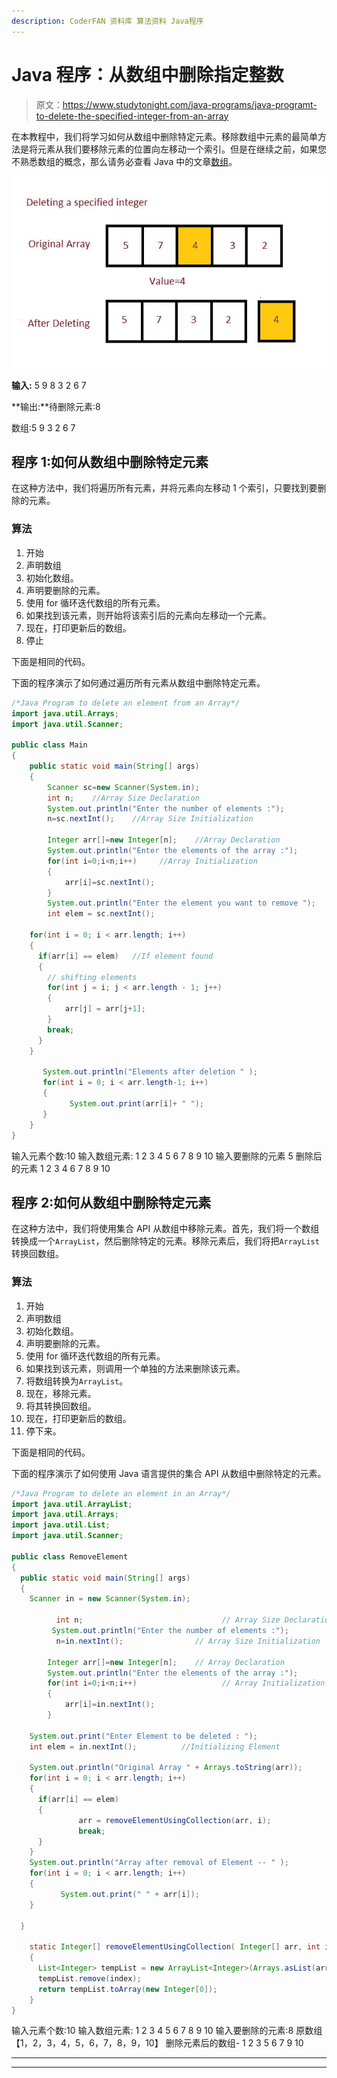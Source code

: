 ```yaml
---
description: CoderFAN 资料库 算法资料 Java程序
---
```


# Java 程序：从数组中删除指定整数

> 原文：<https://www.studytonight.com/java-programs/java-programt-to-delete-the-specified-integer-from-an-array>

在本教程中，我们将学习如何从数组中删除特定元素。移除数组中元素的最简单方法是将元素从我们要移除元素的位置向左移动一个索引。但是在继续之前，如果您不熟悉数组的概念，那么请务必查看 Java 中的文章[数组](https://www.studytonight.com/java/array.php)。

![](img/879c3534779eb6ce47ec23778bbe5393.png)

**输入:** 5 9 8 3 2 6 7

**输出:**待删除元素:8

数组:5 9 3 2 6 7

## 程序 1:如何从数组中删除特定元素

在这种方法中，我们将遍历所有元素，并将元素向左移动 1 个索引，只要找到要删除的元素。

### 算法

1.  开始
2.  声明数组
3.  初始化数组。
4.  声明要删除的元素。
5.  使用 for 循环迭代数组的所有元素。
6.  如果找到该元素，则开始将该索引后的元素向左移动一个元素。
7.  现在，打印更新后的数组。
8.  停止

下面是相同的代码。

下面的程序演示了如何通过遍历所有元素从数组中删除特定元素。

```java
/*Java Program to delete an element from an Array*/
import java.util.Arrays;
import java.util.Scanner;

public class Main
{
    public static void main(String[] args)
    {
        Scanner sc=new Scanner(System.in);
        int n;    //Array Size Declaration
        System.out.println("Enter the number of elements :");
        n=sc.nextInt();    //Array Size Initialization

        Integer arr[]=new Integer[n];    //Array Declaration
        System.out.println("Enter the elements of the array :");
        for(int i=0;i<n;i++)     //Array Initialization
        {
            arr[i]=sc.nextInt();
        }
        System.out.println("Enter the element you want to remove ");
        int elem = sc.nextInt();

    for(int i = 0; i < arr.length; i++)
    {
      if(arr[i] == elem)   //If element found
      {
        // shifting elements
        for(int j = i; j < arr.length - 1; j++)
        {
            arr[j] = arr[j+1];
        }
        break;
      }
    }

       System.out.println("Elements after deletion " );
       for(int i = 0; i < arr.length-1; i++)
       {
             System.out.print(arr[i]+ " ");
       }  
    }
} 
```

输入元素个数:10
输入数组元素:
1 2 3 4 5 6 7 8 9 10
输入要删除的元素
5
删除后的元素
1 2 3 4 6 7 8 9 10

## 程序 2:如何从数组中删除特定元素

在这种方法中，我们将使用集合 API 从数组中移除元素。首先，我们将一个数组转换成一个`ArrayList`，然后删除特定的元素。移除元素后，我们将把`ArrayList`转换回数组。

### 算法

1.  开始
2.  声明数组
3.  初始化数组。
4.  声明要删除的元素。
5.  使用 for 循环迭代数组的所有元素。
6.  如果找到该元素，则调用一个单独的方法来删除该元素。
7.  将数组转换为`ArrayList`。
8.  现在，移除元素。
9.  将其转换回数组。
10.  现在，打印更新后的数组。
11.  停下来。

下面是相同的代码。

下面的程序演示了如何使用 Java 语言提供的集合 API 从数组中删除特定的元素。

```java
/*Java Program to delete an element in an Array*/
import java.util.ArrayList;
import java.util.Arrays;
import java.util.List;
import java.util.Scanner;

public class RemoveElement 
{
  public static void main(String[] args) 
  {
    Scanner in = new Scanner(System.in);

          int n;                               // Array Size Declaration
         System.out.println("Enter the number of elements :");
          n=in.nextInt();                // Array Size Initialization

        Integer arr[]=new Integer[n];    // Array Declaration
        System.out.println("Enter the elements of the array :");
        for(int i=0;i<n;i++)                   // Array Initialization
        {
            arr[i]=in.nextInt();
        }

    System.out.print("Enter Element to be deleted : ");
    int elem = in.nextInt();          //Initializing Element

    System.out.println("Original Array " + Arrays.toString(arr));        
    for(int i = 0; i < arr.length; i++)
    {
      if(arr[i] == elem)
      {
               arr = removeElementUsingCollection(arr, i);
               break;
      }
    }
    System.out.println("Array after removal of Element -- " );
    for(int i = 0; i < arr.length; i++)
    {
           System.out.print(" " + arr[i]);
    }

  }  

    static Integer[] removeElementUsingCollection( Integer[] arr, int index )
    {
      List<Integer> tempList = new ArrayList<Integer>(Arrays.asList(arr));
      tempList.remove(index);
      return tempList.toArray(new Integer[0]);
    }
} 
```

输入元素个数:10
输入数组元素:
1 2 3 4 5 6 7 8 9 10
输入要删除的元素:8
原数组
【1，2，3，4，5，6，7，8，9，10】
删除元素后的数组-
1 2 3 5 6 7 9 10

* * *

* * *